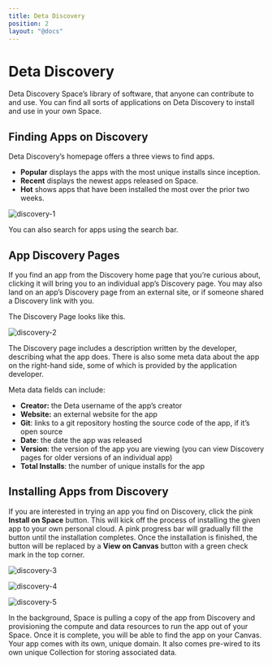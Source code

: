 ```yaml
---
title: Deta Discovery
position: 2
layout: "@docs"
---
```


# Deta Discovery

Deta Discovery Space’s library of software, that anyone can contribute to and use. You can find all sorts of applications on Deta Discovery to install and use in your own Space.

## Finding Apps on Discovery

Deta Discovery’s homepage offers a three views to find apps. 

- **Popular** displays the apps with the most unique installs since inception.
- **Recent** displays the newest apps released on Space.
- **Hot** shows apps that have been installed the most over the prior two weeks.

![discovery-1](/public/docs-assets/use/discovery-1.png)

You can also search for apps using the search bar.

## App Discovery Pages

If you find an app from the Discovery home page that you’re curious about, clicking it will bring you to an individual app’s Discovery page. You may also land on an app’s Discovery page from an external site, or if someone shared a Discovery link with you.

The Discovery Page looks like this.

![discovery-2](/public/docs-assets/use/discovery-2.png)

The Discovery page includes a description written by the developer, describing what the app does. There is also some meta data about the app on the right-hand side, some of which is provided by the application developer. 

Meta data fields can include:

- **Creator:** the Deta username of the app’s creator
- **Website:** an external website for the app
- **Git**: links to a git repository hosting the source code of the app, if it’s open source
- **Date**: the date the app was released
- **Version**: the version of the app you are viewing (you can view Discovery pages for older versions of an individual app)
- **Total Installs**: the number of unique installs for the app

## Installing Apps from Discovery

If you are interested in trying an app you find on Discovery, click the pink **Install on Space** button. This will kick off the process of installing the given app to your own personal cloud. A pink progress bar will gradually fill the button until the installation completes. Once the installation is finished, the button will be replaced by a **View on Canvas** button with a green check mark in the top corner.

![discovery-3](/public/docs-assets/use/discovery-2.png)

![discovery-4](/public/docs-assets/use/discovery-2.png)

![discovery-5](/public/docs-assets/use/discovery-2.png)

In the background, Space is pulling a copy of the app from Discovery and provisioning the compute and data resources to run the app out of your Space. Once it is complete, you will be able to find the app on your Canvas. Your app comes with its own, unique domain. It also comes pre-wired to its own unique Collection for storing associated data.